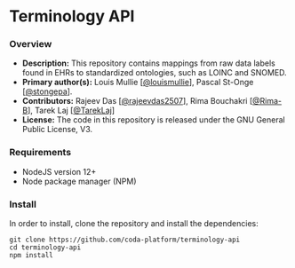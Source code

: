 # Terminology API

### Overview

- **Description:** This repository contains mappings from raw data labels found in EHRs to standardized ontologies, such as LOINC and SNOMED.
- **Primary author(s):** Louis Mullie [[@louismullie](https://github.com/louismullie)], Pascal St-Onge [[@stongepa](https://github.com/stongepa)].
- **Contributors:** Rajeev Das [[@rajeevdas2507](https://github.com/rajeevdas2507)], Rima Bouchakri [[@Rima-B](https://github.com/Rima-B)], Tarek Laj [[@TarekLaj](https://github.com/TarekLaj)]
- **License:** The code in this repository is released under the GNU General Public License, V3.

### Requirements

- NodeJS version 12+
- Node package manager (NPM)

### Install

In order to install, clone the repository and install the dependencies:

```
git clone https://github.com/coda-platform/terminology-api
cd terminology-api
npm install
```